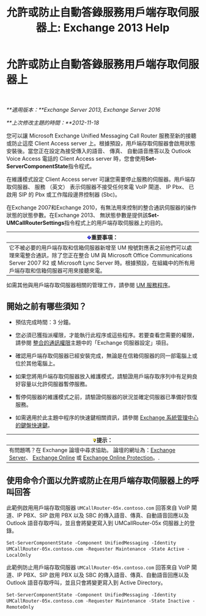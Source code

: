 ﻿---
title: '允許或防止自動答錄服務用戶端存取伺服器上: Exchange 2013 Help'
TOCTitle: 允許或防止自動答錄服務用戶端存取伺服器上
ms:assetid: 8287bb78-2621-4b80-a128-8f2ccd67923a
ms:mtpsurl: https://technet.microsoft.com/zh-tw/library/Bb123529(v=EXCHG.150)
ms:contentKeyID: 50554019
ms.date: 05/21/2018
mtps_version: v=EXCHG.150
ms.translationtype: MT
---

# 允許或防止自動答錄服務用戶端存取伺服器上

 

_**適用版本：**Exchange Server 2013, Exchange Server 2016_

_**上次修改主題的時間：**2012-11-18_

您可以讓 Microsoft Exchange Unified Messaging Call Router 服務至新的接聽或防止這麼 Client Access server 上。根據預設，用戶端存取伺服器會啟用狀態安裝後。當您正在設定為接受傳入的語音、 傳真、 自動語音應答以及 Outlook Voice Access 電話的 Client Access server 時，您會使用**Set-ServerComponentState**指令程式。

在維護模式設定 Client Access server 可讓您需要停止服務的伺服器。用戶端存取伺服器、 服務 （英文） 表示伺服器不接受任何來電 VoIP 閘道、 IP Pbx、 已啟用 SIP 的 Pbx 或工作階段邊界控制器 (Sbc)。

在Exchange 2007和Exchange 2010，有無法用來控制的整合通訊伺服器的操作狀態的狀態參數。在Exchange 2013、 無狀態參數是提供該**Set-UMCallRouterSettings**指令程式上的用戶端存取伺服器上的目的。

<table>
<thead>
<tr class="header">
<th><img src="images/Bb124558.important(EXCHG.150).gif" title="重要事項" alt="重要事項" />重要事項：</th>
</tr>
</thead>
<tbody>
<tr class="odd">
<td>它不被必要的用戶端存取和信箱伺服器新增至 UM 撥號對應表之前他們可以處理來電整合通訊，除了您正在整合 UM 與 Microsoft Office Communications Server 2007 R2 或 Microsoft Lync Server 時。根據預設，在組織中的所有用戶端存取和信箱伺服器可用來接聽來電。</td>
</tr>
</tbody>
</table>


如需其他與用戶端存取伺服器相關的管理工作，請參閱 [UM 服務程序](um-services-procedures-exchange-2013-help.md)。

## 開始之前有哪些須知？

  - 預估完成時間：3 分鐘。

  - 您必須已獲指派權限，才能執行此程序或這些程序。若要查看您需要的權限，請參閱 [整合的通訊權限](unified-messaging-permissions-exchange-2013-help.md)主題中的「Exchange 伺服器設定」項目。

  - 確認用戶端存取伺服器已經安裝完成，無論是在信箱伺服器的同一部電腦上或位於其他電腦上。

  - 如果您將用戶端存取伺服器放入維護模式，請驗證用戶端存取序列中有足夠良好容量以允許伺服器暫停服務。

  - 暫停伺服器的維護模式之前，請驗證伺服器的狀況並確定伺服器已準備好恢復服務。

  - 如需適用於此主題中程序的快速鍵相關資訊，請參閱 [Exchange 系統管理中心的鍵盤快速鍵](keyboard-shortcuts-in-the-exchange-admin-center-exchange-online-protection-help.md)。

<table>
<thead>
<tr class="header">
<th><img src="images/Bb124558.tip(EXCHG.150).gif" title="提示" alt="提示" />提示：</th>
</tr>
</thead>
<tbody>
<tr class="odd">
<td>有問題嗎？在 Exchange 論壇中尋求協助。 論壇的網址為：<a href="https://go.microsoft.com/fwlink/p/?linkid=60612">Exchange Server</a>、 <a href="https://go.microsoft.com/fwlink/p/?linkid=267542">Exchange Online</a> 或 <a href="https://go.microsoft.com/fwlink/p/?linkid=285351">Exchange Online Protection</a>。.</td>
</tr>
</tbody>
</table>


## 使用命令介面以允許或防止在用戶端存取伺服器上的呼叫回答

此範例啟用用戶端存取伺服器 `UMCallRouter-05x.contoso.com` 回答來自 VoIP 閘道、IP PBX、SIP 啟用 PBX 以及 SBC 的傳入語音、傳真、自動語音回應以及 Outlook 語音存取呼叫，並且會將變更寫入到 UMCallRouter-05x 伺服器上的登錄。

    Set-ServerComponentState -Component UnifiedMessaging -Identity UMCallRouter-05x.contoso.com -Requester Maintenance -State Active -LocalOnly

此範例防止用戶端存取伺服器 `UMCallRouter-05x.contoso.com` 回答來自 VoIP 閘道、IP PBX、SIP 啟用 PBX 以及 SBC 的傳入語音、傳真、自動語音回應以及 Outlook 語音存取呼叫，並且只會將變更寫入到 Active Directory。

    Set-ServerComponentState -Component UnifiedMessaging -Identity UMCallRouter-05x.contoso.com -Requester Maintenance -State Inactive -RemoteOnly


